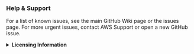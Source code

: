 ### Help & Support

For a list of known issues, see the main GitHub Wiki page or the issues page.
For more urgent issues, contact AWS Support or open a new GitHub issue.
<details>
<summary><strong>Licensing Information</strong></summary>

<br>

<strong>Q: How can I obtain additional Windows Remote Desktop Services licenses?</strong>

Each Amazon EC2 instances come with two Remote Desktop Services (aka Terminal Services) licenses for administration purposes. This [Quickstart](https://docs.aws.amazon.com/quickstart/latest/rd-gateway/welcome.html) is available to help you provision these licenses for your administrators. You can also use AWS Systems Manager [Session Manager](https://docs.aws.amazon.com/systems-manager/latest/userguide/session-manager.html), which enables remoting into EC2 instances without RDP and without a need for RDP licenses. If additional Remote Desktop Services licenses are needed, Remote Desktop user CALs should be purchased from Microsoft or a Microsoft license reseller. Remote Desktop users CALs with active Software Assurance have License Mobility benefits and can be brought to AWS default (shared) tenant environments. For information on bringing licenses without Software Assurance or License Mobility benefits, please see this [section](https://aws.amazon.com/windows/faq/#need-lm) of the FAQ.

</details>
